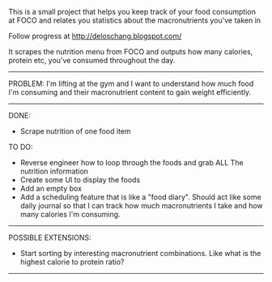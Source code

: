 This is a small project that helps you keep track of your food
consumption at FOCO and relates you statistics about the macronutrients
you've taken in 

Follow progress at http://deloschang.blogspot.com/

It scrapes the nutrition menu from FOCO and outputs how many calories,
protein etc, you've consumed throughout the day.

***
PROBLEM:
  I'm lifting at the gym and I want to understand how much food I'm
consuming and their macronutrient content to gain weight efficiently. 

  



*** 
DONE: 
  - Scrape nutrition of one food item

TO DO:
  - Reverse engineer how to loop through the foods and grab ALL The
nutrition information
  - Create some UI to display the foods
  - Add an empty box
  - Add a scheduling feature that is like a "food diary". Should act
like some daily journal so that I can track how much macronutrients I
take and how many calories I'm consuming. 
  

****
POSSIBLE EXTENSIONS: 
  - Start sorting by interesting macronutrient combinations. Like what
is the highest calorie to protein ratio? 

****

